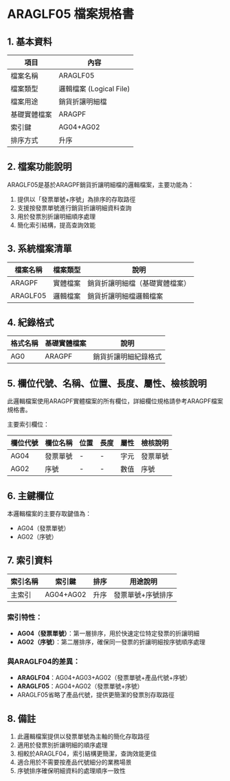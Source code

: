 # ARAGLF05 檔案規格書

## 1. 基本資料

| 項目 | 內容 |
|------|------|
| 檔案名稱 | ARAGLF05 |
| 檔案類型 | 邏輯檔案 (Logical File) |
| 檔案用途 | 銷貨折讓明細檔 |
| 基礎實體檔案 | ARAGPF |
| 索引鍵 | AG04+AG02 |
| 排序方式 | 升序 |

## 2. 檔案功能說明

ARAGLF05是基於ARAGPF銷貨折讓明細檔的邏輯檔案，主要功能為：

1. 提供以「發票單號+序號」為排序的存取路徑
2. 支援按發票單號進行銷貨折讓明細資料查詢
3. 用於發票別折讓明細順序處理
4. 簡化索引結構，提高查詢效能

## 3. 系統檔案清單

| 檔案名稱 | 檔案類型 | 說明 |
|----------|----------|------|
| ARAGPF | 實體檔案 | 銷貨折讓明細檔（基礎實體檔案） |
| ARAGLF05 | 邏輯檔案 | 銷貨折讓明細檔邏輯檔案 |

## 4. 紀錄格式

| 格式名稱 | 基礎實體檔案 | 說明 |
|----------|--------------|------|
| AG0 | ARAGPF | 銷貨折讓明細紀錄格式 |

## 5. 欄位代號、名稱、位置、長度、屬性、檢核說明

此邏輯檔案使用ARAGPF實體檔案的所有欄位，詳細欄位規格請參考ARAGPF檔案規格書。

主要索引欄位：

| 欄位代號 | 欄位名稱 | 位置 | 長度 | 屬性 | 檢核說明 |
|----------|----------|------|------|------|----------|
| AG04 | 發票單號 | - | - | 字元 | 發票單號 |
| AG02 | 序號 | - | - | 數值 | 序號 |

## 6. 主鍵欄位

本邏輯檔案的主要存取鍵值為：
- AG04（發票單號）
- AG02（序號）

## 7. 索引資料

| 索引名稱 | 索引鍵 | 排序 | 用途說明 |
|----------|--------|------|----------|
| 主索引 | AG04+AG02 | 升序 | 發票單號+序號排序 |

### 索引特性：
- **AG04（發票單號）**：第一層排序，用於快速定位特定發票的折讓明細
- **AG02（序號）**：第二層排序，確保同一發票的折讓明細按序號順序處理

### 與ARAGLF04的差異：
- **ARAGLF04**：AG04+AG03+AG02（發票單號+產品代號+序號）
- **ARAGLF05**：AG04+AG02（發票單號+序號）
- ARAGLF05省略了產品代號，提供更簡潔的發票別存取路徑

## 8. 備註

1. 此邏輯檔案提供以發票單號為主軸的簡化存取路徑
2. 適用於發票別折讓明細的順序處理
3. 相較於ARAGLF04，索引結構更簡潔，查詢效能更佳
4. 適合用於不需要按產品代號細分的業務場景
5. 序號排序確保明細資料的處理順序一致性 